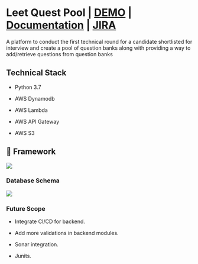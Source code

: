 
# Leet Quest Pool  | [DEMO](https://leet-quest-pool.netlify.app/) | [Documentation](https://docs.google.com/document/d/11J6LwqGh0dpzkQg7w6uj75nROSfSLmVftCq_Doa69ng/edit) | [JIRA](https://clairvoyant.atlassian.net/jira/software/projects/CLAIRTHON/boards/246/backlog)
A platform to conduct the first technical round for a candidate shortlisted for interview and create a pool of question banks along with providing a way to add/retrieve questions from question banks



## Technical Stack


-   Python 3.7
    
-   AWS Dynamodb
    
-   AWS Lambda
    
-   AWS API Gateway
    
-   AWS S3





## 🚀 Framework

**![](https://lh4.googleusercontent.com/9vC5HVB-5xEuMZf-TQuR04Gb-FFafdEhByDo3_zmK2hTtez1yU9eiOYlk1gL1_SzPpBvQ9heaOj01-lVBi3X7JFEJvhzeSVnPZk80QfWd49CZVe8ayMk31ET0nUdKZvIbepBufZbwALpuZZwhTYH3XplGolP8oGDpiXeQ77I6RJc0BWlYONhWy2WJQ)**

### Database Schema
**![](https://lh5.googleusercontent.com/6RqHEcaWfOrINSA3EjiGH0mTxW2gdztOzFOq-1pG2c75gN3Y7w0Z_P_DpCvi43ope1HmTSewJDoXdyy8Vzx1GAS62bLRX9gA-iwF0_pCrejdBvu1IgAtkfPcQoAwXMpfIBbWKzkU4AGJXC6-afyfkbiFi6227lbEE5kse5phX7ZibkSDP2pd-goAVg)**


### Future Scope 

-   Integrate CI/CD for backend.
    
-   Add more validations in backend modules.
    
-   Sonar integration.
    
-   Junits.
